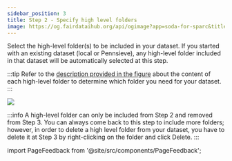 ```yaml
---
sidebar_position: 3
title: Step 2 - Specify high level folders
image: https://og.fairdataihub.org/api/ogimage?app=soda-for-sparc&title=Step%202%20-%20Specify%20high%20level%20folders&description=Prepare%20Dataset
---
```


Select the high-level folder(s) to be included in your dataset. If you started with an existing dataset (local or Pennsieve), any high-level folder included in that dataset will be automatically selected at this step.

:::tip
Refer to the [description provided in the figure](./organize-dataset#background) about the content of each high-level folder to determine which folder you need for your dataset.
:::

![](https://github.com/fairdataihub/SODA-for-SPARC/blob/main/docs/documentation/Organize-dataset/high-level-folders-1.gif?raw=true)

:::info
A high-level folder can only be included from Step 2 and removed from Step 3. You can always come back to this step to include more folders; however, in order to delete a high level folder from your dataset, you have to delete it at Step 3 by right-clicking on the folder and click Delete.
:::

import PageFeedback from '@site/src/components/PageFeedback';

<PageFeedback />
